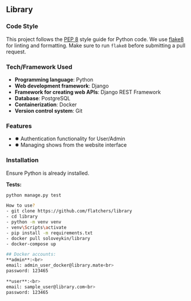 ## Library

### Code Style

This project follows the [PEP 8](https://www.python.org/dev/peps/pep-0008/) style guide for Python code. We use [flake8](https://flake8.pycqa.org/en/latest/) for linting and formatting. Make sure to run `flake8` before submitting a pull request.

### Tech/Framework Used

- **Programming language**: Python
- **Web development framework**: Django
- **Framework for creating web APIs**: Django REST Framework
- **Database**: PostgreSQL
- **Containerization**: Docker
- **Version control system**: Git

### Features

- ✹ Authentication functionality for User/Admin
- ✹ Managing shows from the website interface

### Installation

Ensure Python is already installed.

**Tests:**
```bash
python manage.py test

How to use?
- git clone https://github.com/flatchers/library
- cd library
- python -m venv venv
- venv\Scripts\activate
- pip install -m requirements.txt
- docker pull soloveykin/library
- docker-compose up

## Docker accounts:
**admin**:<br> 
email: admin_user_docker@library.mate<br>
password: 123465

**user**:<br>
email: sample_user@library.com<br>
password: 123465

 
 
